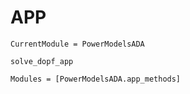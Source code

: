 # APP

```@meta
CurrentModule = PowerModelsADA
```

```@docs
solve_dopf_app
```

```@autodocs
Modules = [PowerModelsADA.app_methods]
```
